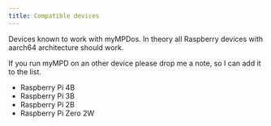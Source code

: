 ```yaml
---
title: Compatible devices
---
```


Devices known to work with myMPDos. In theory all Raspberry devices with aarch64 architecture should work.

If you run myMPD on an other device please drop me a note, so I can add it to the list.

- Raspberry Pi 4B
- Raspberry Pi 3B
- Raspberry Pi 2B
- Raspberry Pi Zero 2W
